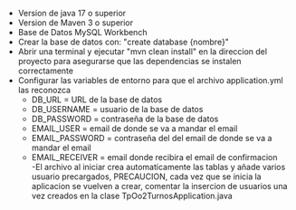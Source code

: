 - Version de java 17 o superior
- Version de Maven 3 o superior
- Base de Datos MySQL Workbench
- Crear la base de datos con: "create database {nombre}"
- Abrir una terminal y ejecutar "mvn clean install" en la direccion del proyecto para asegurarse que las dependencias se instalen correctamente
- Configurar las variables de entorno para que el archivo application.yml las reconozca<br>
    - DB_URL = URL de la base de datos <br>
    - DB_USERNAME = usuario de la base de datos <br>
    - DB_PASSWORD = contraseña de la base de datos <br>
    - EMAIL_USER = email de donde se va a mandar el email<br>
    - EMAIL_PASSWORD = contraseña del del email de donde se va a mandar el email<br>
    - EMAIL_RECEIVER = email donde recibira el email de confirmacion<br>
-El archivo al iniciar crea automaticamente las tablas y añade varios usuario precargados, PRECAUCION, cada vez que se inicia la aplicacion se vuelven a crear, comentar la insercion de usuarios una vez creados en la clase TpOo2TurnosApplication.java
